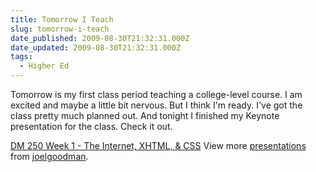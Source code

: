 ```yaml
---
title: Tomorrow I Teach
slug: tomorrow-i-teach
date_published: 2009-08-30T21:32:31.000Z
date_updated: 2009-08-30T21:32:31.000Z
tags:
  - Higher Ed
---
```


Tomorrow is my first class period teaching a college-level course. I am excited and maybe a little bit nervous. But I think I'm ready. I've got the class pretty much planned out. And tonight I finished my Keynote presentation for the class. Check it out.

[DM 250 Week 1 - The Internet, XHTML, & CSS](http://www.slideshare.net/joelgoodman/dm-250-week-1-the-internet-xhtml-css)
View more [presentations](http://www.slideshare.net/) from [joelgoodman](http://www.slideshare.net/joelgoodman).
